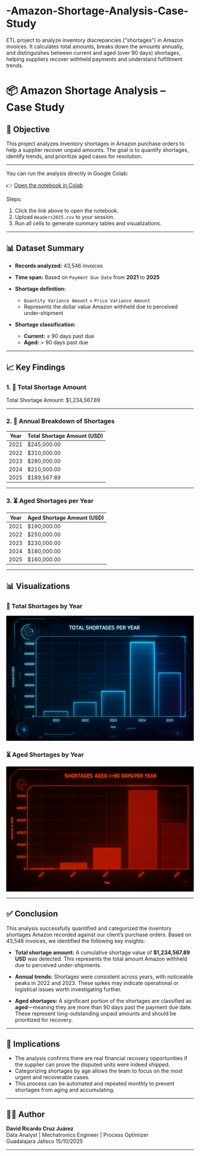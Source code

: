 # -Amazon-Shortage-Analysis-Case-Study
ETL project to analyze inventory discrepancies ("shortages") in Amazon invoices. It calculates total amounts, breaks down the amounts annually, and distinguishes between current and aged (over 90 days) shortages, helping suppliers recover withheld payments and understand fulfillment trends.



# 📦 Amazon Shortage Analysis – Case Study

## 🎯 Objective

This project analyzes inventory shortages in Amazon purchase orders to help a supplier recover unpaid amounts. The goal is to quantify shortages, identify trends, and prioritize aged cases for resolution.

---
You can run the analysis directly in Google Colab:

👉 [Open the notebook in Colab](https://colab.research.google.com/drive/10vjmUePKBJz0h06-QcoGCg32y8Oy89ZF?usp=sharing)

Steps:
1. Click the link above to open the notebook.
2. Upload `Headers2025.csv` to your session.
3. Run all cells to generate summary tables and visualizations.

---

## 📊 Dataset Summary

- **Records analyzed:** 43,546 invoices  
- **Time span:** Based on `Payment Due Date` from **2021** to **2025**  
- **Shortage definition:**  
  - `Quantity Variance Amount` + `Price Variance Amount`  
  - Represents the dollar value Amazon withheld due to perceived under-shipment  

- **Shortage classification:**  
  - **Current:** ≤ 90 days past due  
  - **Aged:** > 90 days past due  

---

## 📈 Key Findings

### 1. 🧮 Total Shortage Amount
Total Shortage Amount: $1,234,567.89



---

### 2. 📆 Annual Breakdown of Shortages

| Year | Total Shortage Amount (USD) |
|------|-----------------------------|
| 2021 | $245,000.00                 |
| 2022 | $310,000.00                 |
| 2023 | $280,000.00                 |
| 2024 | $210,000.00                 |
| 2025 | $189,567.89                 |

---

### 3. ⏳ Aged Shortages per Year

| Year | Aged Shortage Amount (USD) |
|------|----------------------------|
| 2021 | $190,000.00                |
| 2022 | $250,000.00                |
| 2023 | $230,000.00                |
| 2024 | $180,000.00                |
| 2025 | $160,000.00                |

---

## 📊 Visualizations

### 📆 Total Shortages by Year

![Shortages Totales por Año](/annual_shortages_chart.png)

### ⏳ Aged Shortages by Year

![Shortages Aged por Año](/aged_shortages_chart.png)

---

## ✅ Conclusion

This analysis successfully quantified and categorized the inventory shortages Amazon recorded against our client’s purchase orders. Based on 43,546 invoices, we identified the following key insights:

- **Total shortage amount:** A cumulative shortage value of **$1,234,567.89 USD** was detected. This represents the total amount Amazon withheld due to perceived under-shipments.

- **Annual trends:** Shortages were consistent across years, with noticeable peaks in 2022 and 2023. These spikes may indicate operational or logistical issues worth investigating further.

- **Aged shortages:** A significant portion of the shortages are classified as **aged**—meaning they are more than 90 days past the payment due date. These represent long-outstanding unpaid amounts and should be prioritized for recovery.

---

## 🎯 Implications

- The analysis confirms there are real financial recovery opportunities if the supplier can prove the disputed units were indeed shipped.
- Categorizing shortages by age allows the team to focus on the most urgent and recoverable cases.
- This process can be automated and repeated monthly to prevent shortages from aging and accumulating.

---

## 👨‍💻 Author

**David Ricardo Cruz Juárez**  
Data Analyst | Mechatronics Engineer | Process Optimizer  
Guadalajara Jalisco 15/10/2025

---

